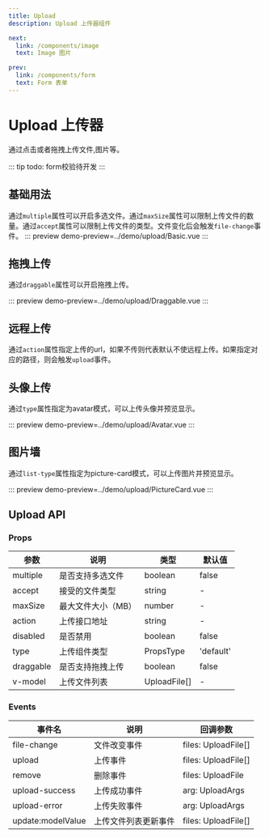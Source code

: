 ```yaml
---
title: Upload
description: Upload 上传器组件

next:
  link: /components/image
  text: Image 图片

prev:
  link: /components/form
  text: Form 表单
---
```


#  Upload 上传器

通过点击或者拖拽上传文件,图片等。


::: tip
todo: form校验待开发
:::

## 基础用法

通过`multiple`属性可以开启多选文件。通过`maxSize`属性可以限制上传文件的数量。通过`accept`属性可以限制上传文件的类型。文件变化后会触发`file-change`事件。
::: preview
demo-preview=../demo/upload/Basic.vue
:::

## 拖拽上传

通过`draggable`属性可以开启拖拽上传。

::: preview
demo-preview=../demo/upload/Draggable.vue
:::

## 远程上传

通过`action`属性指定上传的url，如果不传则代表默认不使远程上传。如果指定对应的路径，则会触发`upload`事件。


## 头像上传

通过`type`属性指定为avatar模式，可以上传头像并预览显示。

::: preview
demo-preview=../demo/upload/Avatar.vue
:::

## 图片墙

通过`list-type`属性指定为picture-card模式，可以上传图片并预览显示。

::: preview
demo-preview=../demo/upload/PictureCard.vue
:::

## Upload API
### Props

| 参数 | 说明 | 类型 | 默认值 |
| --- | --- | --- | --- |
| multiple | 是否支持多选文件 | boolean | false |
| accept | 接受的文件类型 | string | - |
| maxSize | 最大文件大小（MB） | number | - |
| action | 上传接口地址 | string | - |
| disabled | 是否禁用 | boolean | false |
| type | 上传组件类型 | PropsType | 'default' |
| draggable | 是否支持拖拽上传 | boolean | false |
| v-model | 上传文件列表 | UploadFile[] | - |

### Events

| 事件名 | 说明 | 回调参数 |
| --- | --- | --- |
| file-change | 文件改变事件 | files: UploadFile[] |
| upload | 上传事件 | files: UploadFile[] |
| remove | 删除事件 | files: UploadFile |
| upload-success | 上传成功事件 | arg: UploadArgs |
| upload-error | 上传失败事件 | arg: UploadArgs |
| update:modelValue | 上传文件列表更新事件 | files: UploadFile[] |

